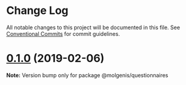 # Change Log

All notable changes to this project will be documented in this file.
See [Conventional Commits](https://conventionalcommits.org) for commit guidelines.

# [0.1.0](https://github.com/fdlk/molgenis-frontend/compare/v0.0.3...v0.1.0) (2019-02-06)

**Note:** Version bump only for package @molgenis/questionnaires
